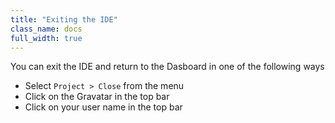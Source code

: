 ```yaml
---
title: "Exiting the IDE"
class_name: docs
full_width: true
---
```


You can exit the IDE and return to the Dasboard in one of the following ways

- Select `Project > Close` from the menu
- Click on the Gravatar in the top bar
- Click on your user name in the top bar
